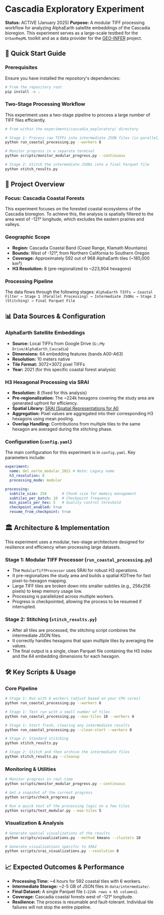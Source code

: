 # Cascadia Exploratory Experiment

**Status:** ACTIVE (January 2025)
**Purpose:** A modular TIFF processing workflow for analyzing AlphaEarth satellite embeddings of the Cascadia bioregion. This experiment serves as a large-scale testbed for the `UrbanRepML` toolkit and as a data provider for the [GEO-INFER](https://github.com/ActiveInferenceInstitute/GEO-INFER) project.

## 🚀 Quick Start Guide

### Prerequisites
Ensure you have installed the repository's dependencies:
```bash
# From the repository root
pip install -e .
```

### Two-Stage Processing Workflow
This experiment uses a two-stage pipeline to process a large number of TIFF files efficiently.

```bash
# From within the experiments/cascadia_exploratory/ directory

# Stage 1: Process raw TIFFs into intermediate JSON files (in parallel)
python run_coastal_processing.py --workers 6

# Monitor progress in a separate terminal
python scripts/monitor_modular_progress.py --continuous

# Stage 2: Stitch the intermediate JSONs into a final Parquet file
python stitch_results.py
```

## 🎯 Project Overview

### Focus: Cascadia Coastal Forests
This experiment focuses on the forested coastal ecosystems of the Cascadia bioregion. To achieve this, the analysis is spatially filtered to the area west of -121° longitude, which excludes the eastern prairies and valleys.

### Geographic Scope
- **Region:** Cascadia Coastal Band (Coast Range, Klamath Mountains)
- **Bounds:** West of -121°, from Northern California to Southern Oregon
- **Coverage:** Approximately 592 out of 968 AlphaEarth tiles (~185,000 km²)
- **H3 Resolution:** 8 (pre-regionalized to ~223,904 hexagons)

### Processing Pipeline
The data flows through the following stages:
`AlphaEarth TIFFs → Coastal Filter → Stage 1 (Parallel Processing) → Intermediate JSONs → Stage 2 (Stitching) → Final Parquet File`

## 📊 Data Sources & Configuration

### AlphaEarth Satellite Embeddings
- **Source:** Local TIFFs from Google Drive (`G:/My Drive/AlphaEarth_Cascadia`)
- **Dimensions:** 64 embedding features (bands A00-A63)
- **Resolution:** 10 meters native
- **Tile Format:** 3072×3072 pixel TIFFs
- **Year:** 2021 (for this specific coastal forest analysis)

### H3 Hexagonal Processing via SRAI
- **Resolution:** 8 (fixed for this analysis)
- **Pre-regionalization:** The ~224k hexagons covering the study area are generated upfront for efficiency.
- **Spatial Library:** [SRAI (Spatial Representations for AI)](https://github.com/kraina-ai/srai)
- **Aggregation:** Pixel values are aggregated into their corresponding H3 hexagons using mean pooling.
- **Overlap Handling:** Contributions from multiple tiles to the same hexagon are averaged during the stitching phase.

### Configuration (`config.yaml`)
The main configuration for this experiment is in `config.yaml`. Key parameters include:
```yaml
experiment:
  name: del_norte_modular_2021 # Note: Legacy name
  h3_resolution: 8
  processing_mode: modular

processing:
  subtile_size: 256       # Chunk size for memory management
  subtiles_per_batch: 10  # Checkpoint frequency
  min_pixels_per_hex: 5   # Quality control threshold
  checkpoint_enabled: true
  resume_from_checkpoint: true
```

## 🏛️ Architecture & Implementation

This experiment uses a modular, two-stage architecture designed for resilience and efficiency when processing large datasets.

### Stage 1: Modular TIFF Processor (`run_coastal_processing.py`)
- The `ModularTiffProcessor` uses SRAI for robust H3 operations.
- It pre-regionalizes the study area and builds a spatial KDTree for fast pixel-to-hexagon mapping.
- Large TIFF tiles are broken down into smaller subtiles (e.g., 256x256 pixels) to keep memory usage low.
- Processing is parallelized across multiple workers.
- Progress is checkpointed, allowing the process to be resumed if interrupted.

### Stage 2: Stitching (`stitch_results.py`)
- After all tiles are processed, the stitching script combines the intermediate JSON files.
- It correctly handles hexagons that span multiple tiles by averaging the values.
- The final output is a single, clean Parquet file containing the H3 index and the 64 embedding dimensions for each hexagon.

## 🛠️ Key Scripts & Usage

### Core Pipeline
```bash
# Stage 1: Run with 6 workers (adjust based on your CPU cores)
python run_coastal_processing.py --workers 6

# Stage 1: Test run with a small number of tiles
python run_coastal_processing.py --max-tiles 10 --workers 4

# Stage 1: Start fresh, clearing any intermediate results
python run_coastal_processing.py --clean-start --workers 8

# Stage 2: Standard stitching
python stitch_results.py

# Stage 2: Stitch and then archive the intermediate files
python stitch_results.py --cleanup
```

### Monitoring & Utilities
```bash
# Monitor progress in real-time
python scripts/monitor_modular_progress.py --continuous

# Get a snapshot of the current progress
python scripts/check_progress.py

# Run a quick test of the processing logic on a few tiles
python scripts/test_modular.py --max-tiles 5
```

### Visualization & Analysis
```bash
# Generate spatial visualizations of the results
python scripts/visualizations.py --method kmeans --clusters 10

# Generate visualizations specific to SRAI
python scripts/srai_visualizations.py --resolution 8
```

## 📈 Expected Outcomes & Performance

- **Processing Time:** ~4 hours for 592 coastal tiles with 6 workers.
- **Intermediate Storage:** ~2-5 GB of JSON files in `data/intermediate/`.
- **Final Dataset:** A single Parquet file (`~224k rows x 65 columns`).
- **Coverage:** Cascadia coastal forests west of -121° longitude.
- **Resilience:** The process is resumable and fault-tolerant. Individual tile failures will not stop the entire pipeline.

